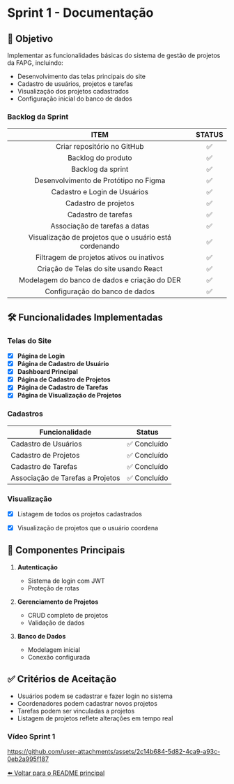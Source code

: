 # Sprint 1 - Documentação

## 📌 Objetivo
Implementar as funcionalidades básicas do sistema de gestão de projetos da FAPG, incluindo:
- Desenvolvimento das telas principais do site
- Cadastro de usuários, projetos e tarefas
- Visualização dos projetos cadastrados
- Configuração inicial do banco de dados


### Backlog da Sprint

| ITEM   | STATUS |
| :----: | :----: |
|Criar repositório no GitHub| :white_check_mark: |
|Backlog do produto| :white_check_mark: |
|Backlog da sprint|:white_check_mark:  |
|Desenvolvimento de Protótipo no Figma|  :white_check_mark:|
|Cadastro e Login de Usuários| :white_check_mark: |
|Cadastro de projetos| :white_check_mark:|
|Cadastro de tarefas|:white_check_mark: |
|Associação de tarefas a datas|:white_check_mark: |
|Visualização de projetos que o usuário está cordenando|:white_check_mark: |
|Filtragem de projetos ativos ou inativos| :white_check_mark:|
|Criação de Telas do site usando React|:white_check_mark: |
|Modelagem do banco de dados e criação do DER|:white_check_mark: |
|Configuração do banco de dados|:white_check_mark: |

## 🛠️ Funcionalidades Implementadas

### Telas do Site
- [x] **Página de Login**
- [x] **Página de Cadastro de Usuário**
- [x] **Dashboard Principal**
- [x] **Página de Cadastro de Projetos**
- [x] **Página de Cadastro de Tarefas**
- [x] **Página de Visualização de Projetos**

### Cadastros
| Funcionalidade | Status |
|---------------|--------|
| Cadastro de Usuários | ✅ Concluído |
| Cadastro de Projetos | ✅ Concluído |
| Cadastro de Tarefas | ✅ Concluído |
| Associação de Tarefas a Projetos | ✅ Concluído |

### Visualização
- [x] Listagem de todos os projetos cadastrados
- [x] Visualização de projetos que o usuário coordena


## 🧩 Componentes Principais
1. **Autenticação**
   - Sistema de login com JWT
   - Proteção de rotas

2. **Gerenciamento de Projetos**
   - CRUD completo de projetos
   - Validação de dados

3. **Banco de Dados**
   - Modelagem inicial
   - Conexão configurada

## ✅ Critérios de Aceitação
- Usuários podem se cadastrar e fazer login no sistema
- Coordenadores podem cadastrar novos projetos
- Tarefas podem ser vinculadas a projetos
- Listagem de projetos reflete alterações em tempo real

### Vídeo Sprint 1

https://github.com/user-attachments/assets/2c14b684-5d82-4ca9-a93c-0eb2a995f187



[⬅️ Voltar para o README principal](../README.md)

